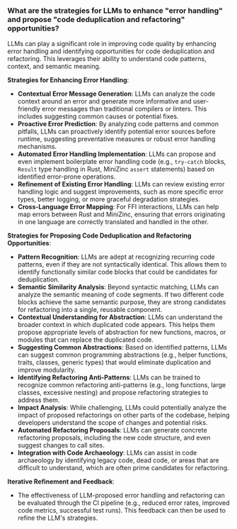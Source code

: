 ### What are the strategies for LLMs to enhance "error handling" and propose "code deduplication and refactoring" opportunities?

LLMs can play a significant role in improving code quality by enhancing error handling and identifying opportunities for code deduplication and refactoring. This leverages their ability to understand code patterns, context, and semantic meaning.

**Strategies for Enhancing Error Handling**:

*   **Contextual Error Message Generation**: LLMs can analyze the code context around an error and generate more informative and user-friendly error messages than traditional compilers or linters. This includes suggesting common causes or potential fixes.
*   **Proactive Error Prediction**: By analyzing code patterns and common pitfalls, LLMs can proactively identify potential error sources before runtime, suggesting preventative measures or robust error handling mechanisms.
*   **Automated Error Handling Implementation**: LLMs can propose and even implement boilerplate error handling code (e.g., `try-catch` blocks, `Result` type handling in Rust, MiniZinc `assert` statements) based on identified error-prone operations.
*   **Refinement of Existing Error Handling**: LLMs can review existing error handling logic and suggest improvements, such as more specific error types, better logging, or more graceful degradation strategies.
*   **Cross-Language Error Mapping**: For FFI interactions, LLMs can help map errors between Rust and MiniZinc, ensuring that errors originating in one language are correctly translated and handled in the other.

**Strategies for Proposing Code Deduplication and Refactoring Opportunities**:

*   **Pattern Recognition**: LLMs are adept at recognizing recurring code patterns, even if they are not syntactically identical. This allows them to identify functionally similar code blocks that could be candidates for deduplication.
*   **Semantic Similarity Analysis**: Beyond syntactic matching, LLMs can analyze the semantic meaning of code segments. If two different code blocks achieve the same semantic purpose, they are strong candidates for refactoring into a single, reusable component.
*   **Contextual Understanding for Abstraction**: LLMs can understand the broader context in which duplicated code appears. This helps them propose appropriate levels of abstraction for new functions, macros, or modules that can replace the duplicated code.
*   **Suggesting Common Abstractions**: Based on identified patterns, LLMs can suggest common programming abstractions (e.g., helper functions, traits, classes, generic types) that would eliminate duplication and improve modularity.
*   **Identifying Refactoring Anti-Patterns**: LLMs can be trained to recognize common refactoring anti-patterns (e.g., long functions, large classes, excessive nesting) and propose refactoring strategies to address them.
*   **Impact Analysis**: While challenging, LLMs could potentially analyze the impact of proposed refactorings on other parts of the codebase, helping developers understand the scope of changes and potential risks.
*   **Automated Refactoring Proposals**: LLMs can generate concrete refactoring proposals, including the new code structure, and even suggest changes to call sites.
*   **Integration with Code Archaeology**: LLMs can assist in code archaeology by identifying legacy code, dead code, or areas that are difficult to understand, which are often prime candidates for refactoring.

**Iterative Refinement and Feedback**:

*   The effectiveness of LLM-proposed error handling and refactoring can be evaluated through the CI pipeline (e.g., reduced error rates, improved code metrics, successful test runs). This feedback can then be used to refine the LLM's strategies.